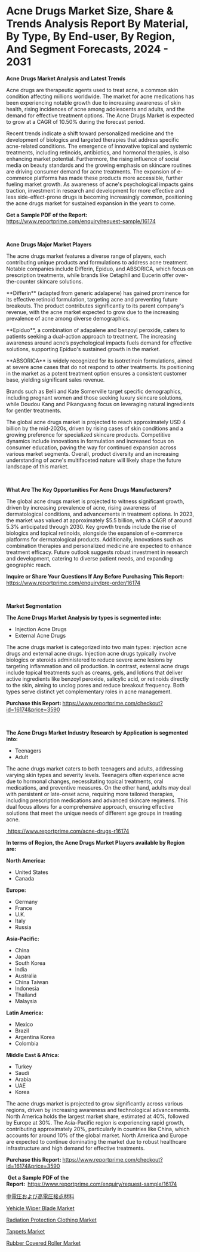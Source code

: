 <p><h1>Acne Drugs Market Size, Share & Trends Analysis Report By Material, By Type, By End-user, By Region, And Segment Forecasts, 2024 - 2031</h1></p><p><strong>Acne Drugs Market Analysis and Latest Trends</strong></p>
<p><p>Acne drugs are therapeutic agents used to treat acne, a common skin condition affecting millions worldwide. The market for acne medications has been experiencing notable growth due to increasing awareness of skin health, rising incidences of acne among adolescents and adults, and the demand for effective treatment options. The Acne Drugs Market is expected to grow at a CAGR of 10.50% during the forecast period.</p><p>Recent trends indicate a shift toward personalized medicine and the development of biologics and targeted therapies that address specific acne-related conditions. The emergence of innovative topical and systemic treatments, including retinoids, antibiotics, and hormonal therapies, is also enhancing market potential. Furthermore, the rising influence of social media on beauty standards and the growing emphasis on skincare routines are driving consumer demand for acne treatments. The expansion of e-commerce platforms has made these products more accessible, further fueling market growth. As awareness of acne's psychological impacts gains traction, investment in research and development for more effective and less side-effect-prone drugs is becoming increasingly common, positioning the acne drugs market for sustained expansion in the years to come.</p></p>
<p><strong>Get a Sample PDF of the Report:&nbsp;</strong> <a href="https://www.reportprime.com/enquiry/request-sample/16174">https://www.reportprime.com/enquiry/request-sample/16174</a></p>
<p>&nbsp;</p>
<p><strong>Acne Drugs Major Market Players</strong></p>
<p><p>The acne drugs market features a diverse range of players, each contributing unique products and formulations to address acne treatment. Notable companies include Differin, Epiduo, and ABSORICA, which focus on prescription treatments, while brands like Cetaphil and Eucerin offer over-the-counter skincare solutions.</p><p>**Differin** (adapted from generic adalapene) has gained prominence for its effective retinoid formulation, targeting acne and preventing future breakouts. The product contributes significantly to its parent company's revenue, with the acne market expected to grow due to the increasing prevalence of acne among diverse demographics.</p><p>**Epiduo**, a combination of adapalene and benzoyl peroxide, caters to patients seeking a dual-action approach to treatment. The increasing awareness around acne’s psychological impacts fuels demand for effective solutions, supporting Epiduo's sustained growth in the market.</p><p>**ABSORICA** is widely recognized for its isotretinoin formulations, aimed at severe acne cases that do not respond to other treatments. Its positioning in the market as a potent treatment option ensures a consistent customer base, yielding significant sales revenue.</p><p>Brands such as Belli and Kate Somerville target specific demographics, including pregnant women and those seeking luxury skincare solutions, while Doudou Kang and Pikangwang focus on leveraging natural ingredients for gentler treatments.</p><p>The global acne drugs market is projected to reach approximately USD 4 billion by the mid-2020s, driven by rising cases of skin conditions and a growing preference for specialized skincare products. Competitive dynamics include innovations in formulation and increased focus on consumer education, paving the way for continued expansion across various market segments. Overall, product diversity and an increasing understanding of acne's multifaceted nature will likely shape the future landscape of this market.</p></p>
<p>&nbsp;</p>
<p><strong>What Are The Key Opportunities For Acne Drugs Manufacturers?</strong></p>
<p><p>The global acne drugs market is projected to witness significant growth, driven by increasing prevalence of acne, rising awareness of dermatological conditions, and advancements in treatment options. In 2023, the market was valued at approximately $5.5 billion, with a CAGR of around 5.3% anticipated through 2030. Key growth trends include the rise of biologics and topical retinoids, alongside the expansion of e-commerce platforms for dermatological products. Additionally, innovations such as combination therapies and personalized medicine are expected to enhance treatment efficacy. Future outlook suggests robust investment in research and development, catering to diverse patient needs, and expanding geographic reach.</p></p>
<p><strong>Inquire or Share Your Questions If Any Before Purchasing This Report:</strong> <a href="https://www.reportprime.com/enquiry/pre-order/16174">https://www.reportprime.com/enquiry/pre-order/16174</a></p>
<p>&nbsp;</p>
<p><strong>Market Segmentation</strong></p>
<p><strong>The Acne Drugs Market Analysis by types is segmented into:</strong></p>
<p><ul><li>Injection Acne Drugs</li><li>External Acne Drugs</li></ul></p>
<p><p>The acne drugs market is categorized into two main types: injection acne drugs and external acne drugs. Injection acne drugs typically involve biologics or steroids administered to reduce severe acne lesions by targeting inflammation and oil production. In contrast, external acne drugs include topical treatments such as creams, gels, and lotions that deliver active ingredients like benzoyl peroxide, salicylic acid, or retinoids directly to the skin, aiming to unclog pores and reduce breakout frequency. Both types serve distinct yet complementary roles in acne management.</p></p>
<p><strong>Purchase this Report:&nbsp;</strong><a href="https://www.reportprime.com/checkout?id=16174&price=3590">https://www.reportprime.com/checkout?id=16174&price=3590</a></p>
<p>&nbsp;</p>
<p><strong>The Acne Drugs Market Industry Research by Application is segmented into:</strong></p>
<p><ul><li>Teenagers</li><li>Adult</li></ul></p>
<p><p>The acne drugs market caters to both teenagers and adults, addressing varying skin types and severity levels. Teenagers often experience acne due to hormonal changes, necessitating topical treatments, oral medications, and preventive measures. On the other hand, adults may deal with persistent or late-onset acne, requiring more tailored therapies, including prescription medications and advanced skincare regimens. This dual focus allows for a comprehensive approach, ensuring effective solutions that meet the unique needs of different age groups in treating acne.</p></p>
<p><a href="https://www.reportprime.com/acne-drugs-r16174">&nbsp;https://www.reportprime.com/acne-drugs-r16174</a></p>
<p><strong>In terms of Region, the Acne Drugs Market Players available by Region are:</strong></p>
<p>
    <p> <strong> North America: </strong>
        <ul>
            <li>United States</li>
            <li>Canada</li>
        </ul>
        </p> 
    <p> <strong> Europe: </strong>
        <ul>
            <li>Germany</li>
            <li>France</li>
            <li>U.K.</li>
            <li>Italy</li>
            <li>Russia</li>
        </ul>
        </p> 
    <p> <strong> Asia-Pacific: </strong>
        <ul>
            <li>China</li>
            <li>Japan</li>
            <li>South Korea</li>
            <li>India</li>
            <li>Australia</li>
            <li>China Taiwan</li>
            <li>Indonesia</li>
            <li>Thailand</li>
            <li>Malaysia</li>
        </ul>
        </p> 
    <p> <strong> Latin America: </strong>
        <ul>
            <li>Mexico</li>
            <li>Brazil</li>
            <li>Argentina Korea</li>
            <li>Colombia</li>
        </ul>
        </p> 
    <p> <strong> Middle East & Africa: </strong>
        <ul>
            <li>Turkey</li>
            <li>Saudi</li>
            <li>Arabia</li>
            <li>UAE</li>
            <li>Korea</li>
        </ul>
    </p>
    </p>
<p><p>The acne drugs market is projected to grow significantly across various regions, driven by increasing awareness and technological advancements. North America holds the largest market share, estimated at 40%, followed by Europe at 30%. The Asia-Pacific region is experiencing rapid growth, contributing approximately 20%, particularly in countries like China, which accounts for around 10% of the global market. North America and Europe are expected to continue dominating the market due to robust healthcare infrastructure and high demand for effective treatments.</p></p>
<p><strong>Purchase this Report: </strong><a href="https://www.reportprime.com/checkout?id=16174&price=3590">https://www.reportprime.com/checkout?id=16174&price=3590</a></p>
<p>&nbsp;<strong>Get a Sample PDF of the Report:&nbsp;&nbsp;</strong><a href="https://www.reportprime.com/enquiry/request-sample/16174">https://www.reportprime.com/enquiry/request-sample/16174</a></p>
<p><strong></strong></p>
<p><p><a href="https://medium.com/@kw8enloe/medium-and-high-voltage-contact-material-c6f457f14ba6">中電圧および高電圧接点材料</a></p><p><a href="https://issuu.com/reportprime-2/docs/vehicle-wiper-blade-market-size-203_227bb0ef57d814">Vehicle Wiper Blade Market</a></p><p><a href="https://www.linkedin.com/pulse/strategic-roadmap-global-radiation-protection-clothing-market-oslxf?trackingId=qMYd17AUSiqwwkWpS8E%2BtA%3D%3D">Radiation Protection Clothing Market</a></p><p><a href="https://issuu.com/reportprime-2/docs/tappets-market-size-2030.pptx_8fe0f6ae5757ec">Tappets Market</a></p><p><a href="https://www.linkedin.com/pulse/market-insights-global-rubber-covered-roller-forecast-innovation-bqr2f?trackingId=Un4Zcm0kTH6BYn8lcHtnPg%3D%3D">Rubber Covered Roller Market</a></p></p>